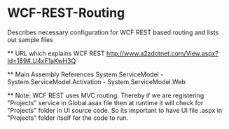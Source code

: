 WCF-REST-Routing
================

Describes necessary configuration for WCF REST based routing and lists out sample files

** URL which explains WCF REST
http://www.a2zdotnet.com/View.aspx?Id=189#.U4xF1aKwH3Q

** Main Assembly References
System.ServiceModel - 
System.ServiceModel.Activation - 
System.ServiceModel.Web


** Note: WCF REST uses MVC routing. Thereby if we are registering "Projects" service in Global.asax file then at runtime it will check for "Projects" folder in UI source code. So its important to have UI file .aspx in "Projects" folder itself for the code to run.
